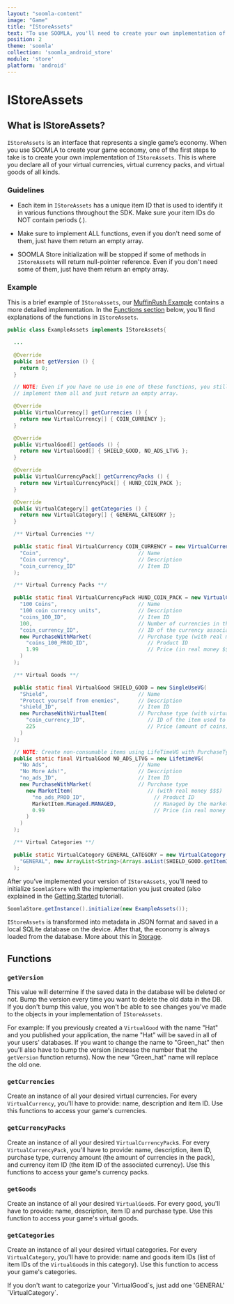 ```yaml
---
layout: "soomla-content"
image: "Game"
title: "IStoreAssets"
text: "To use SOOMLA, you'll need to create your own implementation of IStoreAssets, an interface that represents your game’s economy."
position: 2
theme: 'soomla'
collection: 'soomla_android_store'
module: 'store'
platform: 'android'
---
```


# IStoreAssets

## What is IStoreAssets?

`IStoreAssets` is an interface that represents a single game’s economy. When you use SOOMLA to create your game economy, one of the first steps to take is to create your own implementation of `IStoreAssets`. This is where you declare all of your virtual currencies, virtual currency packs, and virtual goods of all kinds.

### Guidelines

- Each item in `IStoreAssets` has a unique item ID that is used to identify it in various functions throughout the SDK. Make sure your item IDs do NOT contain periods (.).

- Make sure to implement ALL functions, even if you don't need some of them, just have them return an empty array.

- SOOMLA Store initialization will be stopped if some of methods in `IStoreAssets` will return null-pointer reference. Even if you don't need some of them, just have them return an empty array.

### Example

This is a brief example of `IStoreAssets`, our [MuffinRush Example](https://github.com/soomla/android-store/blob/master/SoomlaAndroidStoreTest/src/com/soomla/test/MuffinRushAssets.java) contains a more detailed implementation. In the [Functions section](#functions) below, you'll find explanations of the functions in `IStoreAssets`.

``` java
public class ExampleAssets implements IStoreAssets{

  ...

  @Override
  public int getVersion () {
    return 0;
  }

  // NOTE: Even if you have no use in one of these functions, you still need to
  // implement them all and just return an empty array.

  @Override
  public VirtualCurrency[] getCurrencies () {
    return new VirtualCurrency[] { COIN_CURRENCY };
  }

  @Override
  public VirtualGood[] getGoods () {
    return new VirtualGood[] { SHIELD_GOOD, NO_ADS_LTVG };
  }

  @Override
  public VirtualCurrencyPack[] getCurrencyPacks () {
    return new VirtualCurrencyPack[] { HUND_COIN_PACK };
  }

  @Override
  public VirtualCategory[] getCategories () {
    return new VirtualCategory[] { GENERAL_CATEGORY };
  }

  /** Virtual Currencies **/

  public static final VirtualCurrency COIN_CURRENCY = new VirtualCurrency(
    "Coin",                               // Name
    "Coin currency",                      // Description
    "coin_currency_ID"                    // Item ID
  );

  /** Virtual Currency Packs **/

  public static final VirtualCurrencyPack HUND_COIN_PACK = new VirtualCurrencyPack(
    "100 Coins",                          // Name
    "100 coin currency units",            // Description
    "coins_100_ID",                       // Item ID
    100,                                  // Number of currencies in the pack
    "coin_currency_ID",                   // ID of the currency associated with this pack
    new PurchaseWithMarket(               // Purchase type (with real money $$$)
      "coins_100_PROD_ID",                   // Product ID
      1.99                                   // Price (in real money $$$)
    )
  );

  /** Virtual Goods **/

  public static final VirtualGood SHIELD_GOOD = new SingleUseVG(
    "Shield",                             // Name
    "Protect yourself from enemies",      // Description
    "shield_ID",                          // Item ID
    new PurchaseWithVirtualItem(          // Purchase type (with virtual currency)
      "coin_currency_ID",                    // ID of the item used to pay with
      225                                    // Price (amount of coins)
    )
  );

  // NOTE: Create non-consumable items using LifeTimeVG with PurchaseType of PurchaseWithMarket.
  public static final VirtualGood NO_ADS_LTVG = new LifetimeVG(
    "No Ads",                             // Name
    "No More Ads!",                       // Description
    "no_ads_ID",                          // Item ID
    new PurchaseWithMarket(               // Purchase type
      new MarketItem(                        // (with real money $$$)
        "no_ads_PROD_ID",                      // Product ID
        MarketItem.Managed.MANAGED,            // Managed by the market
        0.99                                   // Price (in real money $$$)
      )
    )
  );

  /** Virtual Categories **/

  public static VirtualCategory GENERAL_CATEGORY = new VirtualCategory (
    "GENERAL", new ArrayList<String>(Arrays.asList(SHIELD_GOOD.getItemId()))
  );

```

After you’ve implemented your version of `IStoreAssets`, you’ll need to initialize `SoomlaStore` with the implementation you just created (also explained in the [Getting Started](/soomla/android/store/Store_GettingStarted) tutorial).

``` cs
SoomlaStore.getInstance().initialize(new ExampleAssets());
```

`IStoreAssets` is transformed into metadata in JSON format and saved in a local SQLite database on the device. After that, the economy is always loaded from the database. More about this in [Storage](/soomla/android/store/Store_Storage).

## Functions

### `getVersion`

This value will determine if the saved data in the database will be deleted or not. Bump the version every time you want to delete the old data in the DB. If you don't bump this value, you won't be able to see changes you've made to the objects in your implementation of `IStoreAssets`.

For example: If you previously created a `VirtualGood` with the name "Hat" and you published your application, the name "Hat” will be saved in all of your users' databases. If you want to change the name to "Green_hat" then you'll also have to bump the version (increase the number that the `getVersion` function returns). Now the new "Green_hat" name will replace the old one.

### `getCurrencies`

Create an instance of all your desired virtual currencies. For every `VirtualCurrency`, you'll have to provide: name, description and item ID. Use this functions to access your game's currencies.

### `getCurrencyPacks`

Create an instance of all your desired `VirtualCurrencyPack`s. For every `VirtualCurrencyPack`, you'll have to provide: name, description, item ID, purchase type, currency amount (the amount of currencies in the pack), and currency item ID (the item ID of the associated currency). Use this functions to access your game's currency packs.

### `getGoods`

Create an instance of all your desired `VirtualGood`s. For every good, you'll have to provide: name, description, item ID and purchase type. Use this function to access your game's virtual goods.

### `getCategories`

Create an instance of all your desired virtual categories. For every `VirtualCategory`, you'll have to provide: name and goods item IDs (list of item IDs of the `VirtualGood`s in this category). Use this function to access your game's categories.

<div class="info-box">If you don't want to categorize your `VirtualGood`s, just add one 'GENERAL' `VirtualCategory`.</div>
